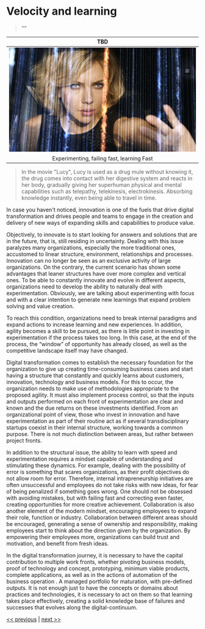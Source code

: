 # Velocity and learning

>""

| TBD |
| :---: |
|![](../../images/velocity_and_learning.png)|
|Experimenting, failing fast, learning Fast|

>In the movie "Lucy", Lucy is used as a drug mule without knowing it, the drug comes into contact with her digestive system and reacts in her body, gradually giving her superhuman physical and mental capabilities such as telepathy, telekinesis, electrokinesis. Absorbing knowledge instantly, even being able to travel in time.

In case you haven't noticed, innovation is one of the fuels that drive digital transformation and drives people and teams to engage in the creation and delivery of new ways of expanding skills and capabilities to produce value.

Objectively, to innovate is to start looking for answers and solutions that are in the future, that is, still residing in uncertainty. Dealing with this issue paralyzes many organizations, especially the more traditional ones, accustomed to linear structure, environment, relationships and processes. Innovation can no longer be seen as an exclusive activity of large organizations. On the contrary, the current scenario has shown some advantages that leaner structures have over more complex and vertical ones. To be able to constantly innovate and evolve in different aspects, organizations need to develop the ability to naturally deal with experimentation. Obviously, we are talking about experimenting with focus and with a clear intention to generate new learnings that expand problem solving and value creation.

To reach this condition, organizations need to break internal paradigms and expand actions to increase learning and new experiences. In addition, agility becomes a skill to be pursued, as there is little point in investing in experimentation if the process takes too long. In this case, at the end of the process, the “window” of opportunity has already closed, as well as the competitive landscape itself may have changed.

Digital transformation comes to establish the necessary foundation for the organization to give up creating time-consuming business cases and start having a structure that constantly and quickly learns about customers, innovation, technology and business models. For this to occur, the organization needs to make use of methodologies appropriate to the proposed agility. It must also implement process control, so that the inputs and outputs performed on each front of experimentation are clear and known and the due returns on these investments identified. From an organizational point of view, those who invest in innovation and have experimentation as part of their routine act as if several transdisciplinary startups coexist in their internal structure, working towards a common purpose. There is not much distinction between areas, but rather between project fronts.

In addition to the structural issue, the ability to learn with speed and experimentation requires a mindset capable of understanding and stimulating these dynamics. For example, dealing with the possibility of error is something that scares organizations, as their profit objectives do not allow room for error. Therefore, internal intrapreneurship initiatives are often unsuccessful and employees do not take risks with new ideas, for fear of being penalized if something goes wrong. One should not be obsessed with avoiding mistakes, but with failing fast and correcting even faster, creating opportunities for more creative achievement. Collaboration is also another element of the modern mindset, encouraging employees to expand their role, function or industry. Collaboration between different areas should be encouraged, generating a sense of ownership and responsibility, making employees start to think about the direction given by the organization. By empowering their employees more, organizations can build trust and motivation, and benefit from fresh ideas.

In the digital transformation journey, it is necessary to have the capital contribution to multiple work fronts, whether pivoting business models, proof of technology and concept, prototyping, minimum viable products, complete applications, as well as in the actions of automation of the business operation . A managed portfolio for maturation, with pre-defined outputs. It is not enough just to have the concepts or domains about practices and technologies, it is necessary to act on them so that learning takes place effectively, creating a solid knowledge base of failures and successes that evolves along the digital-continuum.

[<< previous](2-pl_is_result_of_a_valued_ecosystem.md) | [next >>](4-making_possible_the_impossible.md)
